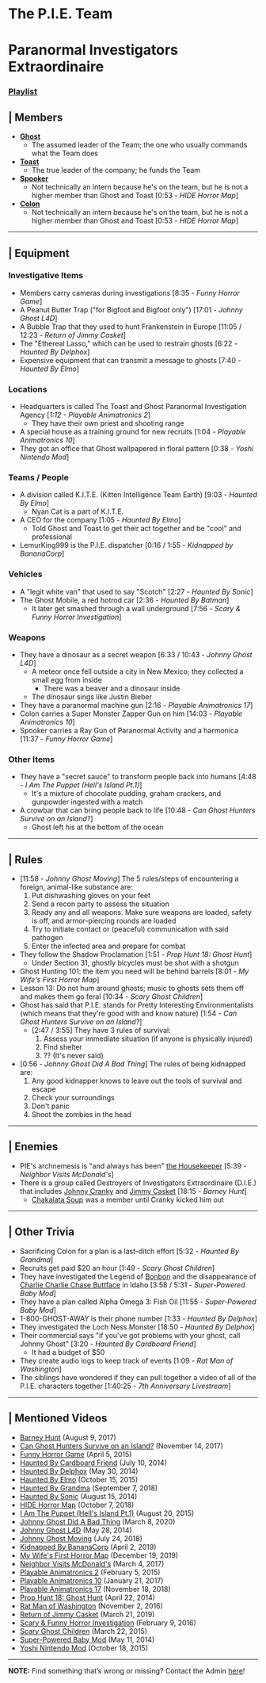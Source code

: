 # The P.I.E. Team
# Paranormal Investigators Extraordinaire
### [Playlist](https://www.youtube.com/playlist?list=PLwljWXtmIKiT-Ikb_wQoVS7-Bb8dDsQdx)


## | Members  
- [**Ghost**](../5.Characters/Johnny_Ghost.md)
    - The assumed leader of the Team; the one who usually commands what the Team does
- [**Toast**](../5.Characters/Johnny_Toast.md)
    - The true leader of the company; he funds the Team
- [**Spooker**](../5.Characters/Fred_Spooker_Soup.md)
    - Not technically an intern because he's on the team, but he is not a higher member than Ghost and Toast \[0:53 - *HIDE Horror Map*]
- [**Colon**](../5.Characters/Chris_Colon_Ghostie.md)
    - Not technically an intern because he's on the team, but he is not a higher member than Ghost and Toast \[0:53 - *HIDE Horror Map*]

----

## | Equipment
### Investigative Items
- Members carry cameras during investigations \[8:35 - *Funny Horror Game*]
- A Peanut Butter Trap \("for Bigfoot and Bigfoot only") \[17:01 - *Johnny Ghost L4D*]
- A Bubble Trap that they used to hunt Frankenstein in Europe \[11:05 / 12:23 - *Return of Jimmy Casket*]
- The "Ethereal Lasso," which can be used to restrain ghosts \[6:22 - *Haunted By Delphox*]
- Expensive equipment that can transmit a message to ghosts \[7:40 - *Haunted By Elmo*]
### Locations
- Headquarters is called The Toast and Ghost Paranormal Investigation Agency \[*1:12 - Playable Animatronics 2*]
  - They have their own priest and shooting range
- A special house as a training ground for new recruits \[1:04 - *Playable Animatronics 10*]
- They got an office that Ghost wallpapered in floral pattern \[0:38 - *Yoshi Nintendo Mod*]
### Teams / People
- A division called K.I.T.E. \(Kitten Intelligence Team Earth) \[9:03 - *Haunted By Elmo*]
  - Nyan Cat is a part of K.I.T.E.
- A CEO for the company \[1:05 - *Haunted By Elmo*]
  - Told Ghost and Toast to get their act together and be "cool" and professional
- LemurKing999 is the P.I.E. dispatcher \[0:16 / 1:55 - *Kidnapped by BananaCorp*]
### Vehicles
- A "legit white van" that used to say "Scotch" \[2:27 - *Haunted By Sonic*]
- The Ghost Mobile, a red hotrod car \[2:36 - *Haunted By Batman*]
  - It later get smashed through a wall underground \[7:56 - *Scary & Funny Horror Investigation*]
### Weapons
- They have a dinosaur as a secret weapon \[6:33 / 10:43 - *Johnny Ghost L4D*]
  - A meteor once fell outside a city in New Mexico; they collected a small egg from inside
    - There was a beaver and a dinosaur inside
  - The dinosaur sings like Justin Bieber
- They have a paranormal machine gun \[2:16 - *Playable Animatronics 17*]
- Colon carries a Super Monster Zapper Gun on him \[14:03 - *Playable Animatronics 10*]
- Spooker carries a Ray Gun of Paranormal Activity and a harmonica \[11:37 - *Funny Horror Game*]
### Other Items
- They have a "secret sauce" to transform people back into humans \[4:48 - *I Am The Puppet (Hell's Island Pt.1)*]
  - It's a mixture of chocolate pudding, graham crackers, and gunpowder ingested with a match
- A crowbar that can bring people back to life \[10:48 - *Can Ghost Hunters Survive on an Island?*]
  - Ghost left his at the bottom of the ocean

----

## | Rules
- \[11:58 - *Johnny Ghost Moving*] The 5 rules/steps of encountering a foreign, animal-like substance are:
  1. Put dishwashing gloves on your feet
  2. Send a recon party to assess the situation
  3. Ready any and all weapons. Make sure weapons are loaded, safety is off, and armor-piercing rounds are loaded
  4. Try to initiate contact or \(peaceful) communication with said pathogen
  5. Enter the infected area and prepare for combat
- They follow the Shadow Proclamation \[1:51 - *Prop Hunt 18: Ghost Hunt*]
  - Under Section 31, ghostly bicycles must be shot with a shotgun
- Ghost Hunting 101: the item you need will be behind barrels \[8:01 - *My Wife's First Horror Map*]
- Lesson 13: Do not hum around ghosts; music to ghosts sets them off and makes them go feral \[10:34 - *Scary Ghost Children*]
- Ghost has said that P.I.E. stands for Pretty Interesting Environmentalists \(which means that they're good with and know nature) \[1:54 - *Can Ghost Hunters Survive on an Island?*]
  - \[2:47 / 3:55] They have 3 rules of survival:
    1. Assess your immediate situation \(if anyone is physically injured)
    2. Find shelter
    3. ?? \(It's never said)
- \[0:56 - *Johnny Ghost Did A Bad Thing*] The rules of being kidnapped are:
  1. Any good kidnapper knows to leave out the tools of survival and escape
  2. Check your surroundings
  3. Don't panic
  4. Shoot the zombies in the head

----

## | Enemies
- PIE's archnemesis is "and always has been" [the Housekeeper](5.Characters/One-Use_Uncommon.md) \[5:39 - *Neighbor Visits McDonald's*]
- There is a group called Destroyers of Investigators Extraordinaire \(D.I.E.) that includes [Johnny Cranky](5.Characters/One-Use_Uncommon.md) and [Jimmy Casket](5.Characters/Jimmy_Casket.md) \[18:15 - *Barney Hunt*]
  - [Chakalata Soup](5.Characters/Chakalata_Soup.md) was a member until Cranky kicked him out

----

## | Other Trivia
- Sacrificing Colon for a plan is a last-ditch effort \[5:32 - *Haunted By Grandma*]
- Recruits get paid $20 an hour \[1:49 - *Scary Ghost Children*]
- They have investigated the Legend of [Bonbon](../5.Characters/One-Use_Uncommon.md) and the disappearance of [Charlie Charlie Chase Buttface](../5.Characters/One-Use_Uncommon.md) in Idaho \[3:58 / 5:31 - *Super-Powered Baby Mod*]
- They have a plan called Alpha Omega 3: Fish Oil \[11:55 - *Super-Powered Baby Mod*]
- 1-800-GHOST-AWAY is their phone number \[1:33 - *Haunted By Delphox*]
- They investigated the Loch Ness Monster \[18:50 - *Haunted By Delphox*]
- Their commercial says "if you've got problems with your ghost, call Johnny Ghost" \[3:20 - *Haunted By Cardboard Friend*]
  - It had a budget of $50
- They create audio logs to keep track of events \[1:09 - *Rat Man of Washington*]
- The siblings have wondered if they can pull together a video of all of the P.I.E. characters together \[1:40:25 - *7th Anniversary Livestream*]

----

## | Mentioned Videos
- [Barney Hunt](https://youtu.be/Zp4_x_GDMjE) \(August 9, 2017)
- [Can Ghost Hunters Survive on an Island?](https://youtu.be/xW4E8DGLAbM) \(November 14, 2017)
- [Funny Horror Game](https://youtu.be/W_p-t0KtS3U) \(April 5, 2015)
- [Haunted By Cardboard Friend](https://youtu.be/jG3Iarj08BQ) \(July 10, 2014)
- [Haunted By Delphox](https://youtu.be/gVmjfDiJ184) \(May 30, 2014)
- [Haunted By Elmo](https://youtu.be/h0_eE9JnLi0) \(October 15, 2015)
- [Haunted By Grandma](https://youtu.be/yMRGseByyCU) \(September 7, 2018)
- [Haunted By Sonic](https://youtu.be/VHp98-xtHlw) \(August 15, 2014)
- [HIDE Horror Map](https://youtu.be/XV7ZJMx2_tQ) \(October 7, 2018)
- [I Am The Puppet (Hell's Island Pt.1)](https://youtu.be/NuONWZ-LDQ0) \(August 20, 2015)
- [Johnny Ghost Did A Bad Thing](https://youtu.be/e94uIredEVM) \(March 8, 2020)
- [Johnny Ghost L4D](https://youtu.be/u4msj3CN7yI) \(May 28, 2014)
- [Johnny Ghost Moving](https://youtu.be/hf04_xQdqfQ) \(July 24, 2018)
- [Kidnapped By BananaCorp](https://youtu.be/wt_kHMmAnTQ) \(April 2, 2019)
- [My Wife's First Horror Map](https://youtu.be/g46Bkr77ZOY) \(December 19, 2019)
- [Neighbor Visits McDonald's](https://youtu.be/hviiaU4UmZA) \(March 4, 2017)
- [Playable Animatronics 2](https://youtu.be/_tv07JJ0HE8) \(February 5, 2015)
- [Playable Animatronics 10](https://youtu.be/2qdDjiasqEc) \(January 21, 2017)
- [Playable Animatronics 17](https://youtu.be/mkyVjLCmh8w) \(November 18, 2018)
- [Prop Hunt 18: Ghost Hunt](https://youtu.be/2yVe4fe8lRw) \(April 22, 2014)
- [Rat Man of Washington](https://youtu.be/DYH4xQ-U0gE) \(November 2, 2016)
- [Return of Jimmy Casket](https://youtu.be/Twja4LFhVaU) \(March 21, 2019)
- [Scary & Funny Horror Investigation](https://youtu.be/DPolPvjBouo) \(February 9, 2016)
- [Scary Ghost Children](https://youtu.be/mUAbzwh5m6U) \(March 22, 2015)
- [Super-Powered Baby Mod](https://youtu.be/jWXZO7cAe3o) \(May 11, 2014)
- [Yoshi Nintendo Mod](https://youtu.be/ptihpSu4vcY) \(October 18, 2015)

----

**NOTE:** Find something that’s wrong or missing? Contact the Admin [here](../chapter_2.md)!